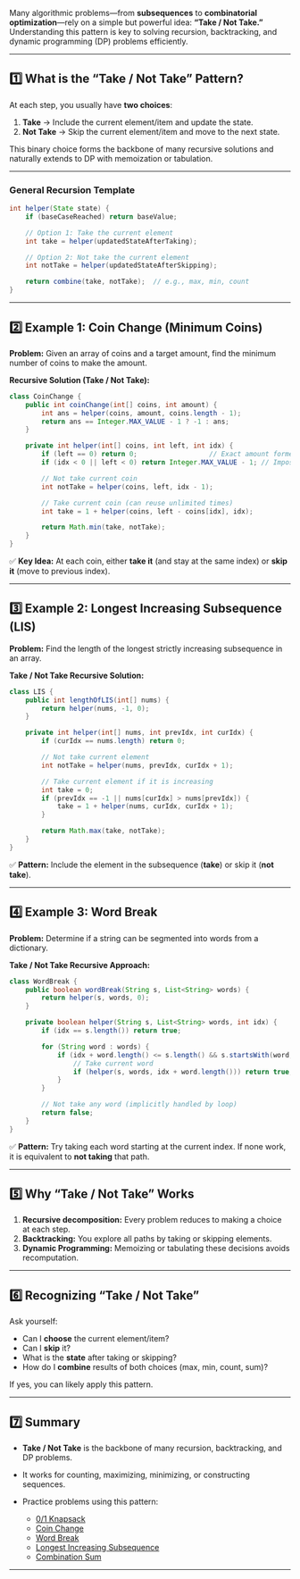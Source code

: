 
Many algorithmic problems—from **subsequences** to **combinatorial optimization**—rely on a simple but powerful idea: **“Take / Not Take.”** Understanding this pattern is key to solving recursion, backtracking, and dynamic programming (DP) problems efficiently.

---

## 1️⃣ What is the “Take / Not Take” Pattern?

At each step, you usually have **two choices**:

1. **Take** → Include the current element/item and update the state.
2. **Not Take** → Skip the current element/item and move to the next state.

This binary choice forms the backbone of many recursive solutions and naturally extends to DP with memoization or tabulation.

---

### General Recursion Template

```java
int helper(State state) {
    if (baseCaseReached) return baseValue;

    // Option 1: Take the current element
    int take = helper(updatedStateAfterTaking);

    // Option 2: Not take the current element
    int notTake = helper(updatedStateAfterSkipping);

    return combine(take, notTake);  // e.g., max, min, count
}
```

---

## 2️⃣ Example 1: Coin Change (Minimum Coins)

**Problem:** Given an array of coins and a target amount, find the minimum number of coins to make the amount.

**Recursive Solution (Take / Not Take):**

```java
class CoinChange {
    public int coinChange(int[] coins, int amount) {
        int ans = helper(coins, amount, coins.length - 1);
        return ans == Integer.MAX_VALUE - 1 ? -1 : ans;
    }

    private int helper(int[] coins, int left, int idx) {
        if (left == 0) return 0;                  // Exact amount formed
        if (idx < 0 || left < 0) return Integer.MAX_VALUE - 1; // Impossible

        // Not take current coin
        int notTake = helper(coins, left, idx - 1);

        // Take current coin (can reuse unlimited times)
        int take = 1 + helper(coins, left - coins[idx], idx);

        return Math.min(take, notTake);
    }
}
```

✅ **Key Idea:** At each coin, either **take it** (and stay at the same index) or **skip it** (move to previous index).

---

## 3️⃣ Example 2: Longest Increasing Subsequence (LIS)

**Problem:** Find the length of the longest strictly increasing subsequence in an array.

**Take / Not Take Recursive Solution:**

```java
class LIS {
    public int lengthOfLIS(int[] nums) {
        return helper(nums, -1, 0);
    }

    private int helper(int[] nums, int prevIdx, int curIdx) {
        if (curIdx == nums.length) return 0;

        // Not take current element
        int notTake = helper(nums, prevIdx, curIdx + 1);

        // Take current element if it is increasing
        int take = 0;
        if (prevIdx == -1 || nums[curIdx] > nums[prevIdx]) {
            take = 1 + helper(nums, curIdx, curIdx + 1);
        }

        return Math.max(take, notTake);
    }
}
```

✅ **Pattern:** Include the element in the subsequence (**take**) or skip it (**not take**).

---

## 4️⃣ Example 3: Word Break

**Problem:** Determine if a string can be segmented into words from a dictionary.

**Take / Not Take Recursive Approach:**

```java
class WordBreak {
    public boolean wordBreak(String s, List<String> words) {
        return helper(s, words, 0);
    }

    private boolean helper(String s, List<String> words, int idx) {
        if (idx == s.length()) return true;

        for (String word : words) {
            if (idx + word.length() <= s.length() && s.startsWith(word, idx)) {
                // Take current word
                if (helper(s, words, idx + word.length())) return true;
            }
        }

        // Not take any word (implicitly handled by loop)
        return false;
    }
}
```

✅ **Pattern:** Try taking each word starting at the current index. If none work, it is equivalent to **not taking** that path.

---

## 5️⃣ Why “Take / Not Take” Works

1. **Recursive decomposition:** Every problem reduces to making a choice at each step.
2. **Backtracking:** You explore all paths by taking or skipping elements.
3. **Dynamic Programming:** Memoizing or tabulating these decisions avoids recomputation.

---

## 6️⃣ Recognizing “Take / Not Take”

Ask yourself:

* Can I **choose** the current element/item?
* Can I **skip** it?
* What is the **state** after taking or skipping?
* How do I **combine** results of both choices (max, min, count, sum)?

If yes, you can likely apply this pattern.

---

## 7️⃣ Summary

* **Take / Not Take** is the backbone of many recursion, backtracking, and DP problems.
* It works for counting, maximizing, minimizing, or constructing sequences.
* Practice problems using this pattern:

  * [0/1 Knapsack](https://leetcode.com/problems/0-1-knapsack/)
  * [Coin Change](https://leetcode.com/problems/coin-change/)
  * [Word Break](https://leetcode.com/problems/word-break/)
  * [Longest Increasing Subsequence](https://leetcode.com/problems/longest-increasing-subsequence/)
  * [Combination Sum](https://leetcode.com/problems/combination-sum/)

---


